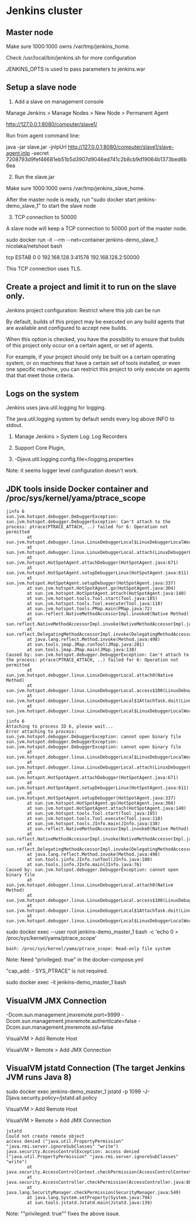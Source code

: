 # Jenkins cluster

## Master node

Make sure 1000:1000 owns /var/tmp/jenkins_home.


Check /usr/local/bin/jenkins.sh for more configuration

JENKINS_OPTS is used to pass parameters to jenkins.war

## Setup a slave node

1) Add a slave on management console

Manage Jenkins > Manage Nodes > New Node > Permanent Agent

http://127.0.0.1:8080/computer/slave1/

Run from agent command line:

java -jar slave.jar -jnlpUrl http://127.0.0.1:8080/computer/slave1/slave-agent.jnlp -secret 7208793d9fef46681eb51b5d3907d9046ed741c2b8cb9d19064b1373bed6b6ea

2) Run the slave.jar

Make sure 1000:1000 owns /var/tmp/jenkins_slave_home.

After the master node is ready, run "sudo docker start jenkins-demo_slave_1" to start the slave node

3) TCP connection to 50000

A slave node will keep a TCP connection to 50000 port of the master node.

sudo docker run -it --rm --net=container:jenkins-demo_slave_1 nicolaka/netshoot bash

tcp                      ESTAB                     0                          0                                              192.168.128.3:41578                                          192.168.128.2:50000

This TCP connection uses TLS.

## Create a project and limit it to run on the slave only.

Jenkins project configuration: Restrict where this job can be run

By default, builds of this project may be executed on any build agents that are available and configured to accept new builds.

When this option is checked, you have the possibility to ensure that builds of this project only occur on a certain agent, or set of agents.

For example, if your project should only be built on a certain operating system, or on machines that have a certain set of tools installed, or even one specific machine, you can restrict this project to only execute on agents that that meet those criteria.

## Logs on the system

Jenkins uses java.util.logging for logging.

The java.util.logging system by default sends every log above INFO to stdout.

1) Manage Jenkins > System Log: Log Recorders

2) Support Core Plugin,

3) -Djava.util.logging.config.file=<pathTo>/logging.properties

Note: it seems logger level configuration doesn't work.


## JDK tools inside Docker container and /proc/sys/kernel/yama/ptrace_scope

```
jinfo 6
sun.jvm.hotspot.debugger.DebuggerException: sun.jvm.hotspot.debugger.DebuggerException: Can't attach to the process: ptrace(PTRACE_ATTACH, ..) failed for 6: Operation not permitted
        at sun.jvm.hotspot.debugger.linux.LinuxDebuggerLocal$LinuxDebuggerLocalWorkerThread.execute(LinuxDebuggerLocal.java:163)
        at sun.jvm.hotspot.debugger.linux.LinuxDebuggerLocal.attach(LinuxDebuggerLocal.java:278)
        at sun.jvm.hotspot.HotSpotAgent.attachDebugger(HotSpotAgent.java:671)
        at sun.jvm.hotspot.HotSpotAgent.setupDebuggerLinux(HotSpotAgent.java:611)
        at sun.jvm.hotspot.HotSpotAgent.setupDebugger(HotSpotAgent.java:337)
        at sun.jvm.hotspot.HotSpotAgent.go(HotSpotAgent.java:304)
        at sun.jvm.hotspot.HotSpotAgent.attach(HotSpotAgent.java:140)
        at sun.jvm.hotspot.tools.Tool.start(Tool.java:185)
        at sun.jvm.hotspot.tools.Tool.execute(Tool.java:118)
        at sun.jvm.hotspot.tools.PMap.main(PMap.java:72)
        at sun.reflect.NativeMethodAccessorImpl.invoke0(Native Method)
        at sun.reflect.NativeMethodAccessorImpl.invoke(NativeMethodAccessorImpl.java:62)
        at sun.reflect.DelegatingMethodAccessorImpl.invoke(DelegatingMethodAccessorImpl.java:43)
        at java.lang.reflect.Method.invoke(Method.java:498)
        at sun.tools.jmap.JMap.runTool(JMap.java:201)
        at sun.tools.jmap.JMap.main(JMap.java:130)
Caused by: sun.jvm.hotspot.debugger.DebuggerException: Can't attach to the process: ptrace(PTRACE_ATTACH, ..) failed for 6: Operation not permitted
        at sun.jvm.hotspot.debugger.linux.LinuxDebuggerLocal.attach0(Native Method)
        at sun.jvm.hotspot.debugger.linux.LinuxDebuggerLocal.access$100(LinuxDebuggerLocal.java:62)
        at sun.jvm.hotspot.debugger.linux.LinuxDebuggerLocal$1AttachTask.doit(LinuxDebuggerLocal.java:269)
        at sun.jvm.hotspot.debugger.linux.LinuxDebuggerLocal$LinuxDebuggerLocalWorkerThread.run(LinuxDebuggerLocal.java:138)
```

```
jinfo 6
Attaching to process ID 6, please wait...
Error attaching to process: sun.jvm.hotspot.debugger.DebuggerException: cannot open binary file
sun.jvm.hotspot.debugger.DebuggerException: sun.jvm.hotspot.debugger.DebuggerException: cannot open binary file
        at sun.jvm.hotspot.debugger.linux.LinuxDebuggerLocal$LinuxDebuggerLocalWorkerThread.execute(LinuxDebuggerLocal.java:163)
        at sun.jvm.hotspot.debugger.linux.LinuxDebuggerLocal.attach(LinuxDebuggerLocal.java:278)
        at sun.jvm.hotspot.HotSpotAgent.attachDebugger(HotSpotAgent.java:671)
        at sun.jvm.hotspot.HotSpotAgent.setupDebuggerLinux(HotSpotAgent.java:611)
        at sun.jvm.hotspot.HotSpotAgent.setupDebugger(HotSpotAgent.java:337)
        at sun.jvm.hotspot.HotSpotAgent.go(HotSpotAgent.java:304)
        at sun.jvm.hotspot.HotSpotAgent.attach(HotSpotAgent.java:140)
        at sun.jvm.hotspot.tools.Tool.start(Tool.java:185)
        at sun.jvm.hotspot.tools.Tool.execute(Tool.java:118)
        at sun.jvm.hotspot.tools.JInfo.main(JInfo.java:138)
        at sun.reflect.NativeMethodAccessorImpl.invoke0(Native Method)
        at sun.reflect.NativeMethodAccessorImpl.invoke(NativeMethodAccessorImpl.java:62)
        at sun.reflect.DelegatingMethodAccessorImpl.invoke(DelegatingMethodAccessorImpl.java:43)
        at java.lang.reflect.Method.invoke(Method.java:498)
        at sun.tools.jinfo.JInfo.runTool(JInfo.java:108)
        at sun.tools.jinfo.JInfo.main(JInfo.java:76)
Caused by: sun.jvm.hotspot.debugger.DebuggerException: cannot open binary file
        at sun.jvm.hotspot.debugger.linux.LinuxDebuggerLocal.attach0(Native Method)
        at sun.jvm.hotspot.debugger.linux.LinuxDebuggerLocal.access$100(LinuxDebuggerLocal.java:62)
        at sun.jvm.hotspot.debugger.linux.LinuxDebuggerLocal$1AttachTask.doit(LinuxDebuggerLocal.java:269)
        at sun.jvm.hotspot.debugger.linux.LinuxDebuggerLocal$LinuxDebuggerLocalWorkerThread.run(LinuxDebuggerLocal.java:138)
```

sudo docker exec --user root jenkins-demo_master_1 bash -c 'echo 0 > /proc/sys/kernel/yama/ptrace_scope'

```
bash: /proc/sys/kernel/yama/ptrace_scope: Read-only file system
```

Note: Need "privileged: true" in the docker-compose.yml

"cap_add:      - SYS_PTRACE" is not required.

sudo docker exec -it jenkins-demo_master_1 bash

## VisualVM JMX Connection

-Dcom.sun.management.jmxremote.port=9999 -Dcom.sun.management.jmxremote.authenticate=false -Dcom.sun.management.jmxremote.ssl=false

VisualVM > Add Remote Host

VisualVM > Remote > Add JMX Connection

## VisualVM jstatd Connection (The target Jenkins JVM runs Java 8)

sudo docker exec jenkins-demo_master_1 jstatd -p 1099 -J-Djava.security.policy=/jstatd.all.policy

VisualVM > Add Remote Host

VisualVM > Remote > Add JMX Connection

```
jstatd
Could not create remote object
access denied ("java.util.PropertyPermission" "java.rmi.server.ignoreSubClasses" "write")
java.security.AccessControlException: access denied ("java.util.PropertyPermission" "java.rmi.server.ignoreSubClasses" "write")
        at java.security.AccessControlContext.checkPermission(AccessControlContext.java:472)
        at java.security.AccessController.checkPermission(AccessController.java:886)
        at java.lang.SecurityManager.checkPermission(SecurityManager.java:549)
        at java.lang.System.setProperty(System.java:794)
        at sun.tools.jstatd.Jstatd.main(Jstatd.java:139)
```

Note: ""privileged: true"" fixes the above issue.
